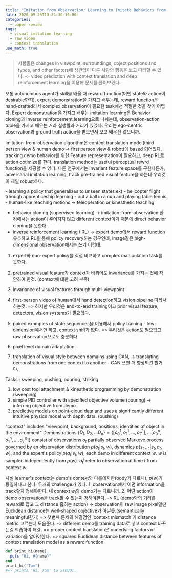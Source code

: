 ```yaml
---
title: "Imitation from Observation: Learning to Imitate Behaviors from Raw Video via Context Translation"
date: 2020-09-23T13:34:30-16:00
categories:
  - paper review
tags:
  - visual imitation learning
  - raw video
  - context translation
use_math: true
---
```


> <abstract>
> 사람들은 changes in viewpoint, surroundings, object positions and types, and other factors에 상관없이 다른 사람의 행동을 보고 따라할 수 있다.
> -> video prediction with context translation and deep reinforcement learning을 이용해 문제를 풀어보겠다.
  
<introduction>
보통 autonomous agent가 skill을 배울 때 reward function(어떤 state와 action이 desirable한지), expert demonstration을 가지고 배우는데, 
 reward function은 hand-crafted라서 complex observation이 필요한 task에선 적절한 것을 찾기 어렵다.
Expert demonstration을 가지고 배우는 imitation learning은 Behavior cloning과 Inverse reinforcement learning으로 나뉘는데, 
 observation-action tuple을 가지고 배우는 거라 실생활과 거리가 있었다. 우리는 ego-centric observation과 ground truth action을 받으면서 보고 배우진 않으니까.
  
Imitation-from-observation algorithm은 context translation model(third person view & human demo -> first person view & robot)에 based 되어있다.
 tracking demo behavior를 위한 Feature representation이 필요하고, deep RL로 action optimize를 한다. translation method는 useful perceptual rewrd function을 제공할 수 있다.
다른 연구에서는 invariant feature space를 구한다든가, adversarial imitation learning, track pre-trained visual feature을 하는데 우리것이 제일 robust하다. 
  
<Related work>
- learning a policy that generalizes to unseen states
 ex) - helicopter flight trhough apprenticeship learning
     - put a ball in a cup and playing table tennis
     - human-like reaching motions
 => teleoperation or kinesthetic teaching
  
- behavior cloning (supervised learning)
 -> imitation-from-observation 환경에서는  action이 주어지지 않고 different context이기 때문에 direct behavior cloning을 못한대.
- inverse reinforcement learning (IRL)
 -> expert demo에서 reward function 유추하고 RL을 통해 policy recovery하는 경우인데, image같은 high-dimensional observation에서는 쓰기 어렵대.
 
1. expert와 non-expert policy를 직접 비교하고 complex manipulation task를 못한다.
2. pretrained visual feature가 context가 바뀌어도 invariance를 가지는 것에 착안하여 한것. (context에 대한 고려 부족)
3. invariance of visual features through multi-viewpoint 
4. first-person video of human에서 hand detection하고 vision pipeline 따라서 하는것.
 => 하지만 우리것은 end-to-end training이고 prior visual feature, detectors, vision systems가 필요없다.
5. paired examples of state sequences을 이용해서 policy training - low-dimension에서만 하고, context shift가 없다.
 => 우리것은 action도 필요없고 raw observation으로도 충분하다 
 
1. pixel level domain adaptation 
2. translation of visual style between domains using GAN, 
-> translating demonstrations from one context to another - GAN 쓰면 더 향상되긴 할거야.

Tasks : sweeping, pushing, pouring, striking
1. low cost tool attachment & kinesthetic programming by demonstration (sweeping)
2. simple PID controller with specified objective volume (pouring) -> inferring objective from demo
3. predictive models on point-cloud data and uses a significantly different intuitive physics model with depth data. (pushing)

<problem formulation and overview>
  
"context" includes "viewpoint, background, positions, identities of object in the environment"
Demonstrations $\{D_1, D_2, ... D_n\} = \{[o^{1}_{0}, o^{1}_{1}, ..., o^{1}_{T}], ... [o^{n}_{0}, o^{n}_{1}, ..., o^{n}_{T}]\}$
consist of observations $o_t$ partially observed Markove process governed by an observation distribution $p(o_t | s_t, w)$, dynamics $p(s_{t+1} | s_t, a_t, w)$, 
and the expert's policy $p(a_t | s_t, w)$, each demo in different context $w$. $w$ is sampled independently from $p(w)$.
$o^{i}_{t}$ refer to observation at time $t$ from context $w$.

사실 learner's context는 demo's context와 다를테지만(body가 다르니), $p(w)$가 동일하다고 친다.
두개의 challenge가 있다. 1. observation에서 어떤 information을 track할지 정해야한다. 내 context $w_l$와 demo거는 다르니까.
2. 어떤 action이 demo observation을 track할 수 있는지 정해야한다. -> RL (demo와의 거리를 reward로 잡고 그 distance 좁히는 action)
 => observation이 raw image pixel일땐 Euclidean distance는 well-shaped objective가 아닐듯.(semantically meaningful한가)
 => 첫번째 문제의 해결점인 'context mismatch'가 distance metric 고르는데 도움준다. -> different demo를 training data로 넣고 context 바꾸는걸 학습하여 해결.
 => proper context translation은 underlying factors of variation을 알아야한다. 
 => squared Euclidean distance between features of context translation model as a reward function
 
<Learning to translate between contexts>




```ruby
def print_hi(name)
  puts "Hi, #{name}"
end
print_hi('Tom')
#=> prints 'Hi, Tom' to STDOUT.
```

